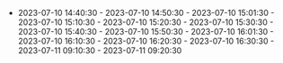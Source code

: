  - 2023-07-10 14:40:30 - 2023-07-10 14:50:30 - 2023-07-10 15:01:30 - 2023-07-10 15:10:30 - 2023-07-10 15:20:30 - 2023-07-10 15:30:30 - 2023-07-10 15:40:30 - 2023-07-10 15:50:30 - 2023-07-10 16:01:30 - 2023-07-10 16:10:30 - 2023-07-10 16:20:30 - 2023-07-10 16:30:30 - 2023-07-11 09:10:30 - 2023-07-11 09:20:30
